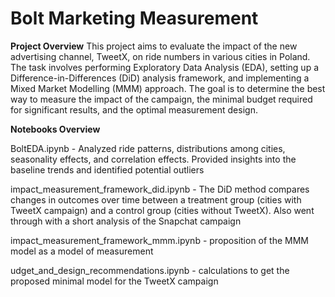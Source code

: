 # Bolt Marketing Measurement 


**Project Overview**
This project aims to evaluate the impact of the new advertising channel, TweetX, on ride numbers in various cities in Poland. The task involves performing Exploratory Data Analysis (EDA), setting up a Difference-in-Differences (DiD) analysis framework, and implementing a Mixed Market Modelling (MMM) approach. The goal is to determine the best way to measure the impact of the campaign, the minimal budget required for significant results, and the optimal measurement design.


**Notebooks Overview**

BoltEDA.ipynb - Analyzed ride patterns, distributions among cities, seasonality effects, and correlation effects. Provided insights into the baseline trends and identified potential outliers

impact_measurement_framework_did.ipynb - The DiD method compares changes in outcomes over time between a treatment group (cities with TweetX campaign) and a control group (cities without TweetX). Also went through with a short analysis of the Snapchat campaign

impact_measurement_framework_mmm.ipynb - proposition of the MMM model as a model of measurement

udget_and_design_recommendations.ipynb - calculations to get the proposed minimal model for the TweetX campaign

